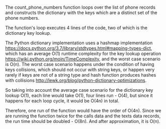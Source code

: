 The count_phone_numbers function loops over the list of phone records and constructs the dictionary with the keys which are a distinct set of the phone numbers.

The function's loop executes 4 lines of the code, two of which is the dictionary key lookup.

The Python dictionary implementation uses a hashmap implementation https://docs.python.org/3.7/library/stdtypes.html#mapping-types-dict, which has an average O(1) runtime complexity for the key lookup operation https://wiki.python.org/moin/TimeComplexity, and the worst case scenario is O(n). The worst case scenario happens under the condition of having keys collisions, which should not occur with string keys, or happen very rarely if keys are not of a string type and hash function produces hashes with collisions http://lewk.org/blog/python-dictionary-optimizations.

So taking into account the average case scenario for the dictionary key lookup O(1), each line would take O(1), four lines run - O(4), but since it happens for each loop cycle, it would be O(4n) in total.

Therefore, one run of the function would have the order of O(4n). Since we are running the function twice for the calls data and the texts data records, the run time should be doubled - O(8n). And after approximation, it is O(n).
